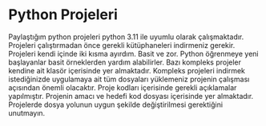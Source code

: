# Python Projeleri
Paylaştığım python projeleri python 3.11 ile uyumlu olarak çalışmaktadır.
Projeleri çalıştırmadan önce gerekli kütüphaneleri indirmeniz gerekir.
Projeleri kendi içinde iki kısma ayırdım. Basit ve zor.
Python öğrenmeye yeni başlayanlar basit örneklerden yardım alabilirler.
Bazı kompleks projeler kendine ait klasör içerisinde yer almaktadır.
Kompleks projeleri indirmek istediğinizde uygulamaya ait tüm dosyaları yüklemeniz 
projenin çalışması açısından önemli olacaktır.
Proje kodları içerisinde gerekli açıklamalar yapılmıştır.
Projenin amacı ve hedefi kod dosyası içerisinde yer almaktadır.
Projelerde dosya yolunun uygun şekilde değiştirilmesi gerektiğini unutmayın.
